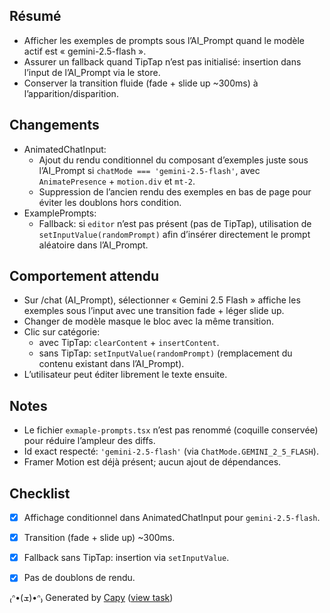 ## Résumé
- Afficher les exemples de prompts sous l’AI_Prompt quand le modèle actif est « gemini-2.5-flash ».
- Assurer un fallback quand TipTap n’est pas initialisé: insertion dans l’input de l’AI_Prompt via le store.
- Conserver la transition fluide (fade + slide up ~300ms) à l’apparition/disparition.

## Changements
- AnimatedChatInput:
  - Ajout du rendu conditionnel du composant d’exemples juste sous l’AI_Prompt si `chatMode === 'gemini-2.5-flash'`, avec `AnimatePresence` + `motion.div` et `mt-2`.
  - Suppression de l’ancien rendu des exemples en bas de page pour éviter les doublons hors condition.
- ExamplePrompts:
  - Fallback: si `editor` n’est pas présent (pas de TipTap), utilisation de `setInputValue(randomPrompt)` afin d’insérer directement le prompt aléatoire dans l’AI_Prompt.

## Comportement attendu
- Sur /chat (AI_Prompt), sélectionner « Gemini 2.5 Flash » affiche les exemples sous l’input avec une transition fade + léger slide up.
- Changer de modèle masque le bloc avec la même transition.
- Clic sur catégorie: 
  - avec TipTap: `clearContent` + `insertContent`.
  - sans TipTap: `setInputValue(randomPrompt)` (remplacement du contenu existant dans l’AI_Prompt).
- L’utilisateur peut éditer librement le texte ensuite.

## Notes
- Le fichier `exmaple-prompts.tsx` n’est pas renommé (coquille conservée) pour réduire l’ampleur des diffs.
- Id exact respecté: `'gemini-2.5-flash'` (via `ChatMode.GEMINI_2_5_FLASH`).
- Framer Motion est déjà présent; aucun ajout de dépendances.

## Checklist
- [x] Affichage conditionnel dans AnimatedChatInput pour `gemini-2.5-flash`.
- [x] Transition (fade + slide up) ~300ms.
- [x] Fallback sans TipTap: insertion via `setInputValue`.
- [x] Pas de doublons de rendu.


₍ᐢ•(ܫ)•ᐢ₎ Generated by [Capy](https://capy.ai) ([view task](https://capy.ai/project/55035c5b-4ce1-47c9-b2de-5172f053898f/task/c256f4f8-c397-429c-9a1d-a51775ff4be2))